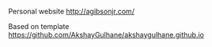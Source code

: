 Personal website
http://agibsonjr.com/

Based on template https://github.com/AkshayGulhane/akshaygulhane.github.io
